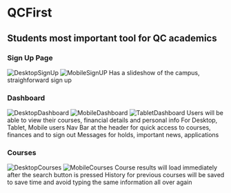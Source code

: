 # QCFirst
## Students most important tool for QC academics
### Sign Up Page
![DesktopSignUp](https://github.com/alanchazari/qcfirst/blob/main/Sign%20In%20Desktop.PNG)
![MobileSignUP](https://github.com/alanchazari/qcfirst/blob/main/Sign%20In%20Mobile.PNG)
Has a slideshow of the campus, straighforward sign up
### Dashboard
![DesktopDashboard](https://github.com/alanchazari/qcfirst/blob/main/Desktop%20Dashboard.png)
![MobileDashboard](https://github.com/alanchazari/qcfirst/blob/main/Mobile%20Dashboard.png)
![TabletDashboard](https://github.com/alanchazari/qcfirst/blob/main/Tablet%20Dashboard.png)
Users will be able to view their courses, financial details and personal info
For Desktop, Tablet, Mobile users
Nav Bar at the header for quick access to courses, finances and to sign out
Messages for holds, important news, applications
### Courses
![DesktopCourses](https://github.com/alanchazari/qcfirst/blob/main/Desktop%20Courses.png)
![MobileCourses](https://github.com/alanchazari/qcfirst/blob/main/Mobile%20Courses.png)
Course results will load immediately after the search button is pressed
History for previous courses will be saved to save time and avoid typing the same
information all over again